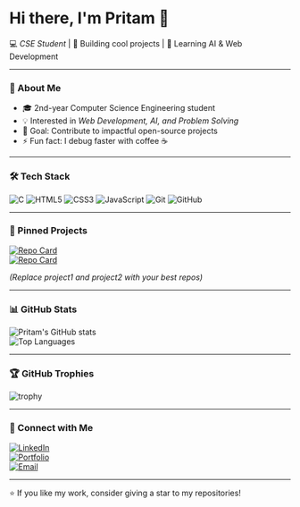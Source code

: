 # Hi there, I'm Pritam 👋  

💻 *CSE Student* | 🚀 Building cool projects | 🌱 Learning AI & Web Development  

---

### 🚀 About Me
- 🎓 2nd-year Computer Science Engineering student
- 💡 Interested in *Web Development, AI, and Problem Solving*
- 🎯 Goal: Contribute to impactful open-source projects
- ⚡ Fun fact: I debug faster with coffee ☕

---

### 🛠 Tech Stack  
![C](https://img.shields.io/badge/C-00599C?style=for-the-badge&logo=c&logoColor=white)
![HTML5](https://img.shields.io/badge/HTML5-E34F26?style=for-the-badge&logo=html5&logoColor=white)
![CSS3](https://img.shields.io/badge/CSS3-1572B6?style=for-the-badge&logo=css3&logoColor=white)
![JavaScript](https://img.shields.io/badge/JavaScript-F7DF1E?style=for-the-badge&logo=javascript&logoColor=black)
![Git](https://img.shields.io/badge/Git-F05032?style=for-the-badge&logo=git&logoColor=white)
![GitHub](https://img.shields.io/badge/GitHub-181717?style=for-the-badge&logo=github&logoColor=white)

---

### 📌 Pinned Projects  
[![Repo Card](https://github-readme-stats.vercel.app/api/pin/?username=PritamDas&repo=project1&theme=tokyonight)](https://github.com/PritamDas/project1)  
[![Repo Card](https://github-readme-stats.vercel.app/api/pin/?username=PritamDas&repo=project2&theme=tokyonight)](https://github.com/PritamDas/project2)  

*(Replace project1 and project2 with your best repos)*

---

### 📊 GitHub Stats
![Pritam's GitHub stats](https://github-readme-stats.vercel.app/api?username=PritamDas&show_icons=true&theme=tokyonight)  
![Top Languages](https://github-readme-stats.vercel.app/api/top-langs/?username=PritamDas&layout=compact&theme=tokyonight)  

---

### 🏆 GitHub Trophies
![trophy](https://github-profile-trophy.vercel.app/?username=PritamDas&theme=tokyonight&no-frame=true&margin-w=15)

---

### 🤝 Connect with Me
[![LinkedIn](https://img.shields.io/badge/LinkedIn-blue?style=for-the-badge&logo=linkedin)](https://linkedin.com/in/yourusername)  
[![Portfolio](https://img.shields.io/badge/Portfolio-000?style=for-the-badge&logo=About.me&logoColor=white)](https://yourportfolio.com)  
[![Email](https://img.shields.io/badge/Email-D14836?style=for-the-badge&logo=gmail&logoColor=white)](mailto:yourmail@gmail.com)

---

⭐ If you like my work, consider giving a star to my repositories!
